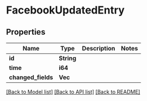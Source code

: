 # FacebookUpdatedEntry

## Properties

Name | Type | Description | Notes
------------ | ------------- | ------------- | -------------
**id** | **String** |  | 
**time** | **i64** |  | 
**changed_fields** | **Vec<String>** |  | 

[[Back to Model list]](../README.md#documentation-for-models) [[Back to API list]](../README.md#documentation-for-api-endpoints) [[Back to README]](../README.md)


